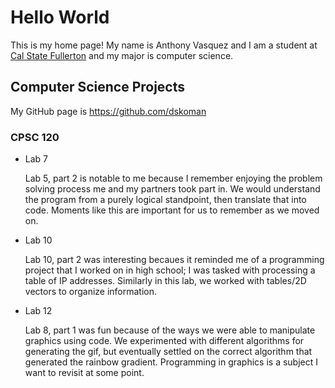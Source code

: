 # Hello World

This is my home page! My name is Anthony Vasquez and I am a student at [Cal State Fullerton](https://www.fullerton.edu/) and my major is computer science.

## Computer Science Projects

My GitHub page is https://github.com/dskoman

### CPSC 120

* Lab 7

  Lab 5, part 2 is notable to me because I remember enjoying the problem solving process me and my partners took part in.
  We would understand the program from a purely logical standpoint, then translate that into code. Moments like this
  are important for us to remember as we moved on.
  
* Lab 10
  
  Lab 10, part 2 was interesting becaues it reminded me of a programming project that I worked on in high school; I was tasked with
  processing a table of IP addresses. Similarly in this lab, we worked with tables/2D vectors to organize information. 
  
* Lab 12

  Lab 8, part 1 was fun because of the ways we were able to manipulate graphics using code. We experimented with different algorithms
  for generating the gif, but eventually settled on the correct algorithm that generated the rainbow gradient. Programming in graphics
  is a subject I want to revisit at some point.
